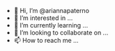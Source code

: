 - 👋 Hi, I’m @ariannapaterno
- 👀 I’m interested in ...
- 🌱 I’m currently learning ...
- 💞️ I’m looking to collaborate on ...
- 📫 How to reach me ...

<!---
ariannapaterno/ariannapaterno is a ✨ special ✨ repository because its `README.md` (this file) appears on your GitHub profile.
You can click the Preview link to take a look at your changes.
--->
